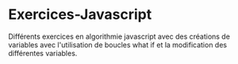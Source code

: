 # Exercices-Javascript

Différents exercices en algorithmie javascript avec des créations de variables avec l'utilisation de boucles what if et la modification des différentes variables.
